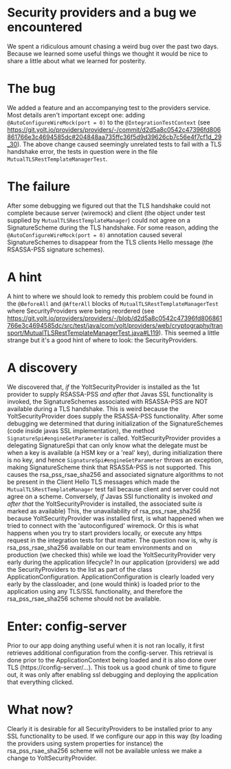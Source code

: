 # Security providers and a bug we encountered
We spent a ridiculous amount chasing a weird bug over the past two days.
Because we learned some useful things we thought it would be nice to share a little about what we learned for posterity.

The bug
=======
We added a feature and an accompanying test to the providers service.
Most details aren't important except one: adding `@AutoConfigureWireMock(port = 0)` to the `@IntegrationTestContext` (see https://git.yolt.io/providers/providers/-/commit/d2d5a8c0542c47396fd806861766e3c4694585dc#204848aa735ffc36f5d9d39626cb7c56e4f7cf1d_29_30).
The above change caused seemingly unrelated tests to fail with a TLS handshake error, the tests in question were in the file `MutualTLSRestTemplateManagerTest`.

The failure
===========
After some debugging we figured out that the TLS handshake could not complete because server (wiremock) and client (the object under test supplied by `MutualTLSRestTemplateManager`) could not agree on a SignatureScheme during the TLS handshake.
For some reason, adding the `@AutoConfigureWireMock(port = 0)` annotation caused several SignatureSchemes to disappear from the TLS clients Hello message (the RSASSA-PSS signature schemes).

A hint
======
A hint to where we should look to remedy this problem could be found in the `@BeforeAll` and `@AfterAll` blocks of `MutualTLSRestTemplateManagerTest` where SecurityProviders were being reordered (see https://git.yolt.io/providers/providers/-/blob/d2d5a8c0542c47396fd806861766e3c4694585dc/src/test/java/com/yolt/providers/web/cryptography/transport/MutualTLSRestTemplateManagerTest.java#L119).
This seemed a little strange but it's a good hint of where to look: the SecurityProviders.

A discovery
===========
We discovered that, *if* the YoltSecurityProvider is installed as the 1st provider to supply RSASSA-PSS *and after that* Javas SSL functionality is invoked, the SignatureSchemes associated with RSASSA-PSS are NOT available during a TLS handshake.
This is weird because the YoltSecurityProvider does supply the RSASSA-PSS functionality.
After some debugging we determined that during initialization of the SignatureSchemes (code inside javas SSL implementation), the method `SignatureSpi#engineGetParameter` is called.
YoltSecurityProvider provides a delegating SignatureSpi that can only know what the delegate must be when a key is available (a HSM key or a 'real' key), during initialization there is no key, and hence `SignatureSpi#engineGetParameter` throws an exception, making SignatureScheme think that RSASSA-PSS is not supported.
This causes the rsa_pss_rsae_sha256 and associated signature algorithms to not be present in the Client Hello TLS messages which made the `MutualTLSRestTemplateManager` test fail because client and server could not agree on a scheme.
Conversely, *if* Javas SSl functionality is invoked *and after that* the YoltSecurityProvider is installed, the associated suite *is* marked as available)
This, the unavailability of rsa_pss_rsae_sha256 because YoltSecurityProvider was installed first, is what happened when we tried to connect with the 'autoconfigured' wiremock. Or this is what happens when you try to start providers locally, or execute any https request in the integration tests for that matter.
The question now is, why *is* rsa_pss_rsae_sha256 available on our team environments and on production (we checked this) while we load the YoltSecurityProvider very early during the application lifecycle?
In our application (providers) we add the SecurityProviders to the list as part of the class ApplicationConfiguration.
ApplicationConfiguration is clearly loaded very early by the classloader, and (one would think) is loaded prior to the application using any TLS/SSL functionality, and therefore the rsa_pss_rsae_sha256 scheme should not be available.

Enter: config-server
====================
Prior to our app doing anything useful when it is not ran locally, it first retrieves additional configuration from the config-server.
This retrieval is done prior to the ApplicationContext being loaded and it is also done over TLS (https://config-server/...).
This took us a good chunk of time to figure out, it was only after enabling ssl debugging and deploying the application that everything clicked.

What now?
=========
Clearly it is desirable for all SecurityProviders to be installed prior to any SSL functionality to be used.
If we configure our app in this way (by loading the providers using system properties for instance) the rsa_pss_rsae_sha256 scheme will not be available unless we make a change to YoltSecurityProvider.